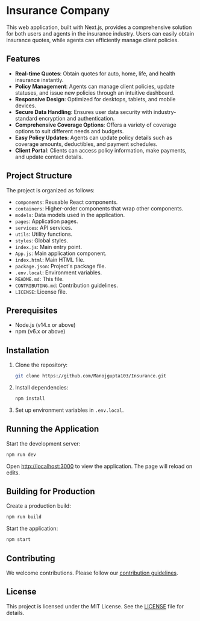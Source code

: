 # Insurance Company

This web application, built with Next.js, provides a comprehensive solution for both users and agents in the insurance industry. Users can easily obtain insurance quotes, while agents can efficiently manage client policies.

## Features

- **Real-time Quotes**: Obtain quotes for auto, home, life, and health insurance instantly.
- **Policy Management**: Agents can manage client policies, update statuses, and issue new policies through an intuitive dashboard.
- **Responsive Design**: Optimized for desktops, tablets, and mobile devices.
- **Secure Data Handling**: Ensures user data security with industry-standard encryption and authentication.
- **Comprehensive Coverage Options**: Offers a variety of coverage options to suit different needs and budgets.
- **Easy Policy Updates**: Agents can update policy details such as coverage amounts, deductibles, and payment schedules.
- **Client Portal**: Clients can access policy information, make payments, and update contact details.

## Project Structure

The project is organized as follows:
- `components`: Reusable React components.
- `containers`: Higher-order components that wrap other components.
- `models`: Data models used in the application.
- `pages`: Application pages.
- `services`: API services.
- `utils`: Utility functions.
- `styles`: Global styles.
- `index.js`: Main entry point.
- `App.js`: Main application component.
- `index.html`: Main HTML file.
- `package.json`: Project's package file.
- `.env.local`: Environment variables.
- `README.md`: This file.
- `CONTRIBUTING.md`: Contribution guidelines.
- `LICENSE`: License file.

## Prerequisites

- Node.js (v14.x or above)
- npm (v6.x or above)

## Installation

1. Clone the repository:
   ```bash
   git clone https://github.com/Manojgupta103/Insurance.git
   ```

2. Install dependencies:
   ```bash
   npm install
   ```

3. Set up environment variables in `.env.local`.

## Running the Application

Start the development server:
```bash
npm run dev
```

Open [http://localhost:3000](http://localhost:3000) to view the application. The page will reload on edits.

## Building for Production

Create a production build:
```bash
npm run build
```

Start the application:
```bash
npm start
```

## Contributing

We welcome contributions. Please follow our [contribution guidelines](CONTRIBUTING.md).

## License

This project is licensed under the MIT License. See the [LICENSE](LICENSE) file for details.

